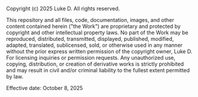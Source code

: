 Copyright (c) 2025 Luke D. All rights reserved.

This repository and all files, code, documentation, images, and other content contained herein ("the Work") are proprietary and protected by copyright and other intellectual property laws.
No part of the Work may be reproduced, distributed, transmitted, displayed, published, modified, adapted, translated, sublicensed, sold, or otherwise used in any manner without the prior express written permission of the copyright owner, Luke D. For licensing inquiries or permission requests.
Any unauthorized use, copying, distribution, or creation of derivative works is strictly prohibited and may result in civil and/or criminal liability to the fullest extent permitted by law.

Effective date: October 8, 2025
